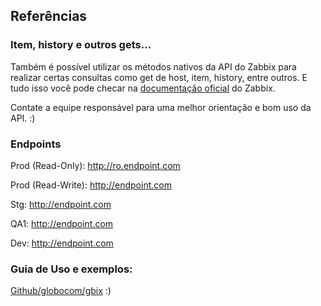Referências
---

### Item, history e outros gets...
Também é possível utilizar os métodos nativos da API do Zabbix para realizar certas consultas como get de host, item, history, entre outros. E tudo isso
você pode checar na <a href='https://www.zabbix.com/documentation/3.0/manual/api/reference'>documentação oficial</a> do Zabbix.

Contate a equipe responsável para uma melhor orientação e bom uso da API. :)

### Endpoints

Prod (Read-Only): http://ro.endpoint.com

Prod (Read-Write): http://endpoint.com

Stg: http://endpoint.com

QA1: http://endpoint.com

Dev: http://endpoint.com

### Guia de Uso e exemplos: 

[Github/globocom/gbix](https://github.com/globocom/gbix#gbix) :)
